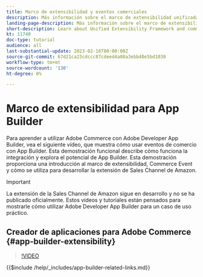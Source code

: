 ```yaml
---
title: Marco de extensibilidad y eventos comerciales
description: Más información sobre el marco de extensibilidad unificada y la tarde del comercio
landing-page-description: Más información sobre el marco de extensibilidad unificada y la tarde del comercio
short-description: Learn about Unified Extensibility Framework and commerce evening
kt: 11740
doc-type: tutorial
audience: all
last-substantial-update: 2023-02-16T00:00:00Z
source-git-commit: 67d21ca23cdccc87cdeed4a08a3ebb48e5bd1030
workflow-type: tm+mt
source-wordcount: '130'
ht-degree: 0%

---
```



# Marco de extensibilidad para App Builder

Para aprender a utilizar Adobe Commerce con Adobe Developer App Builder, vea el siguiente vídeo, que muestra cómo usar eventos de comercio con App Builder. Esta demostración funcional describe cómo funciona la integración y explora el potencial de App Builder. Esta demostración proporciona una introducción al marco de extensibilidad, Commerce Event y cómo se utiliza para desarrollar la extensión de Sales Channel de Amazon.

>[!IMPORTANT]
>
>La extensión de la Sales Channel de Amazon sigue en desarrollo y no se ha publicado oficialmente.  Estos vídeos y tutoriales están pensados para mostrarle cómo utilizar Adobe Developer App Builder para un caso de uso práctico.

## Creador de aplicaciones para Adobe Commerce {#app-builder-extensibility}

>[!VIDEO](https://video.tv.adobe.com/v/3413328)

{{$include /help/_includes/app-builder-related-links.md}}
